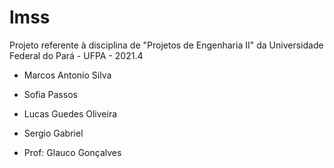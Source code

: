 # lmss
Projeto referente à disciplina de "Projetos de Engenharia II" da Universidade Federal do Pará - UFPA - 2021.4

- Marcos Antonio Silva
- Sofia Passos
- Lucas Guedes Oliveira
- Sergio Gabriel

- Prof: Glauco Gonçalves
